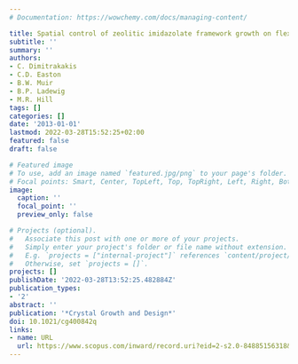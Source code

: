 ```yaml
---
# Documentation: https://wowchemy.com/docs/managing-content/

title: Spatial control of zeolitic imidazolate framework growth on flexible substrates
subtitle: ''
summary: ''
authors:
- C. Dimitrakakis
- C.D. Easton
- B.W. Muir
- B.P. Ladewig
- M.R. Hill
tags: []
categories: []
date: '2013-01-01'
lastmod: 2022-03-28T15:52:25+02:00
featured: false
draft: false

# Featured image
# To use, add an image named `featured.jpg/png` to your page's folder.
# Focal points: Smart, Center, TopLeft, Top, TopRight, Left, Right, BottomLeft, Bottom, BottomRight.
image:
  caption: ''
  focal_point: ''
  preview_only: false

# Projects (optional).
#   Associate this post with one or more of your projects.
#   Simply enter your project's folder or file name without extension.
#   E.g. `projects = ["internal-project"]` references `content/project/deep-learning/index.md`.
#   Otherwise, set `projects = []`.
projects: []
publishDate: '2022-03-28T13:52:25.482884Z'
publication_types:
- '2'
abstract: ''
publication: '*Crystal Growth and Design*'
doi: 10.1021/cg400842q
links:
- name: URL
  url: https://www.scopus.com/inward/record.uri?eid=2-s2.0-84885156318&doi=10.1021%2fcg400842q&partnerID=40&md5=cd5407f3292af48fe88e8524cc81051a
---
```


